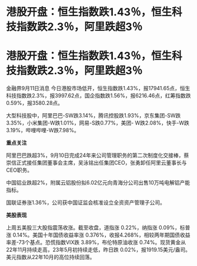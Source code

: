 # 港股开盘：恒生指数跌1.43％，恒生科技指数跌2.3％，阿里跌超3％

# 港股开盘：恒生指数跌1.43％，恒生科技指数跌2.3％，阿里跌超3％

金融界9月11日消息
今日港股市场低开，恒生指数跌1.43%，报17941.65点，恒生科技指数跌2.3%，报3997.62点，国企指数跌1.56%，报6216.46点，红筹指数跌0.59%，报3580.28点。

大型科技股中，阿里巴巴-SW跌3.14%，腾讯控股跌1.93%，京东集团-SW跌3.35%，小米集团-W跌1.01%，网易-S跌0.77%，美团-
W跌2.08%，快手-W跌3.19%，哔哩哔哩-W跌7.98%。

**重点关注**

阿里巴巴跌超3%，9月10日完成24年来公司管理职务的第二次制度化交接棒，蔡崇信正式接任集团董事会主席，吴泳铭出任集团CEO，张勇卸任阿里云董事长与CEO职务。

中国铝业跌超2%，附属云铝股份拟6.02亿元向青海分公司出售10万吨电解铝产能指标。

国联证券涨1.36%，公司获中国证监会核准设立全资资产管理子公司。

**美股表现**

上周五美股三大股指震荡收涨。截至收盘，道指涨 0.22%，纳指涨 0.09%，标普涨 0.14%。美国十年国债收益率涨
0.376%，收报4.268%，相较两年期国债收益率差-73个基点。恐慌指数VIX跌 3.89%，布伦特原油收涨
0.74%。现货黄金从22年11月持续走高，23年5月初持续走低，昨日跌 0.02%，报1919.15美元/盎司。美元指数从22年10月的高位持续回落。

